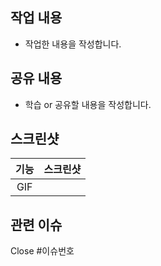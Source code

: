## 작업 내용
- 작업한 내용을 작성합니다.

## 공유 내용
- 학습 or 공유할 내용을 작성합니다.

## 스크린샷
|기능|스크린샷|
|:--:|:--:|
|GIF||

## 관련 이슈
Close #이슈번호 
